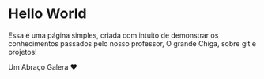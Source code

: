 # Hello World

Essa é uma página simples, criada com intuito de demonstrar os conhecimentos passados pelo nosso professor, O grande Chiga, sobre git e projetos!

Um Abraço Galera ❤️

